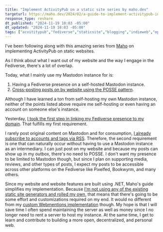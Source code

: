 ```yaml
---
title: "Implement ActivityPub on a static site series by maho.dev"
targeturl: https://maho.dev/2024/02/a-guide-to-implement-activitypub-in-a-static-site-or-any-website/
response_type: reshare
dt_published: "2024-11-19 10:03 -05:00"
dt_updated: "2024-11-19 10:03 -05:00"
tags: ["acvititypub","fediverse","staticsite","blogging","indieweb","openweb","personalweb","dotnet","internet"]
---
```


I've been following along with this amazing series from [Maho](https://maho.dev/) on implementing ActivityPub on static websites.  

As I think about what I want out of my website and the way I engage in the Fediverse, there's a lot of overlap. 

Today, what I mainly use my Mastodon instance for is:

1. Having a Fediverse presence on a self-hosted Mastodon instance. 
2. [Cross-posting posts on by website using the POSSE pattern](/posts/rss-to-mastodon-posse-azure-logic-apps/).

Although I have learned a ton from self-hosting my own Mastodon instance, neither of the points listed above require me self-hosting or even having an account on someone else's instance. 

Yesterday, [I took the first step in linking my Fediverse presence to my domain](/notes/using-domain-mastodon-discovery). That fulfills my first requirement. 

I rarely post original content on Mastodon and for consumption, [I already subscribe to accounts and tags via RSS](/notes/subscribed-to-1042-feeds-newsblur). Therefore, the second requirement is one that can naturally occur without having to use a Mastodon instance as an intermediary. I can just post on my website and because my posts can show up in my outbox, there's no need to POSSE. I don't want my presence to be limited to Mastodon though, but since I plan on supporting media, reviews, and other types of posts, I expect my posts to be accessible across other platforms on the Fediverse like Pixelfed, Bookwyrm, and many others. 

Since my website and website features are built using .NET, Maho's guide simplifies my implementation. Because [I'm not using any of the existing static site generators and rolled my own](/colophon), that means that there's going to be some effort and customizations required on my end. It would no different from my [custom Webmentions implementation](/posts/receive-webmentions-fsharp-az-functions-fsadvent/) though. My hope is that I will save time I often spend maintaining the server as well as money since I no longer need to rent a server to host my instance. At the same time, I get to learn and contribute to building a more open, decentralized, and personal web.